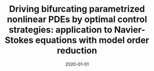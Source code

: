 ---
title: "Driving bifurcating parametrized nonlinear PDEs by optimal control strategies: application to Navier-Stokes equations with model order reduction"
collection: publications
permalink: /publication/2020-01-01-Driving-bifurcating-parametrized-nonlinear-PDEs-by-optimal-control-strategies-application-to-Navier-Stokes-equations-with-model-order-reduction
excerpt: 'arXiv:2010.13506'
paperurl: 'https://arxiv.org/abs/2010.13506'
date: 2020-01-01
item: 6
venue: 'arXiv:2010.13506'
authors: 'F. Pichi, M. Strazzullo, F. Ballarin, G. Rozza'
pubsource: 'unpublished'
---
